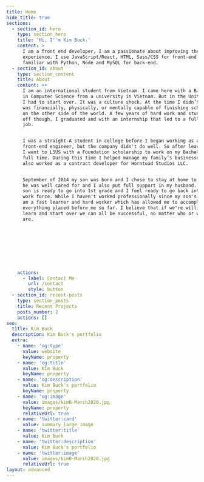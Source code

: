 ```yaml
---
title: Home
hide_title: true
sections:
  - section_id: hero
    type: section_hero
    title: 'Hi, I''m Kim Buck.'
    content: >
      I am a front end developer, I am a passionate about improving the user
      experience. I use JavaScript/React, HTML, Sass/CSS for front-end. I am
      familiar with Python, Node and MySQL for back-end. 
  - section_id: about
    type: section_content
    title: About
    content: >+
      I am an international student from Vietnam. I came here with a Bachelors
      in Computer Science from a university in Vietnam. But in the United States
      I had to start over. It was a culture shock. At the time I didn’t think I
      was financially, physically, or mentally capable of finishing school again
      on the other side of the world. A few years of hard work and studying paid
      off though, I graduated and with an internship that led to a full time
      job.


      I was a straight-A student in college before I began working as a
      front-end engineer, but the company didn't do well. So after leaving there
      I went to LSUS with a Foundation scholarship to work on my Bachelor degree
      full time. During this time I helped manage my family’s businesses and
      also worked as a contract developer for Horntoad Studios LLC.


      September of 2014 my son was born and I chose to stay at home to make sure
      he was well cared for and I also put full support in my husband. Now my
      son is ready to go into 1st grade and I feel ready to go back into the
      work force. While I haven't worked professionally since my son's birth, I
      am a fast learner and hard worker which has allowed me to accomplish
      everything placed before me so far. I believe that if we're willing to
      learn and start over we can all be successful, no matter who or where we
      are.









    actions:
      - label: Contact Me
        url: /contact
        style: button
  - section_id: recent-posts
    type: section_posts
    title: Recent Projects
    posts_number: 2
    actions: []
seo:
  title: Kim Buck
  description: Kim Buck's portfolio
  extra:
    - name: 'og:type'
      value: website
      keyName: property
    - name: 'og:title'
      value: Kim Buck
      keyName: property
    - name: 'og:description'
      value: Kim Buck's portfolio
      keyName: property
    - name: 'og:image'
      value: images/kimB-March2020.jpg
      keyName: property
      relativeUrl: true
    - name: 'twitter:card'
      value: summary_large_image
    - name: 'twitter:title'
      value: Kim Buck
    - name: 'twitter:description'
      value: Kim Buck's portfolio
    - name: 'twitter:image'
      value: images/kimB-March2020.jpg
      relativeUrl: true
layout: advanced
---
```

